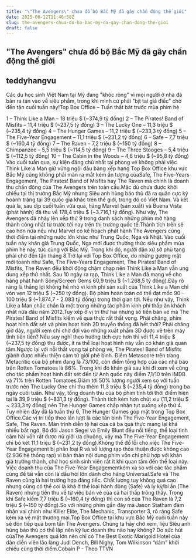 ```yaml
---
title: "\"The Avengers\" chưa đổ bộ Bắc Mỹ đã gây chấn động thế giới"
date: 2025-06-12T11:46:58Z
slug: the-avengers-chua-do-bo-bac-my-da-gay-chan-dong-the-gioi
draft: false
---
```


## "The Avengers" chưa đổ bộ Bắc Mỹ đã gây chấn động thế giới

## teddyhangvu

Các du học sinh Việt Nam tại Mỹ đang "khóc ròng" vì mọi người ở nhà đã bàn ra tán vào về siêu phẩm, trong khi mình cứ phải "bịt tai giả điếc" chờ đến tận cuối tuần này!Top Box Office – Tuần thất bát trước mùa phim hè

1 – Think Like a Man – 18 triệu $ (~374,9 tỷ đồng)
2 – The Pirates! Band of Misfits – 11,4 triệu $ (~237,5 tỷ đồng)
3 – The Lucky One – 11,3 triệu $ (~235,4 tỷ đồng)
4 – The Hunger Games – 11,2 triệu $ (~233,3 tỷ đồng)
5 – The Five-Year Engagement – 11,1 triệu $ (~231,2 tỷ đồng)
6 – Safe – 7,7 triệu $ (~160,4 tỷ đồng)
7 – The Raven – 7,2 triệu $ (~150 tỷ đồng)
8 – Chimpanzee – 5,5 triệu $ (~114,5 tỷ đồng)
9 – The Three Stooges – 5,4 triệu $ (~112,5 tỷ đồng)
10 – The Cabin in the Woods – 4,6 triệu $ (~95,8 tỷ đồng)
Vào cuối tuần qua, sự kiện đáng chú nhất tại phòng vé không phải việc Think Like a Man giữ vững ngôi đầu bảng xếp hạng Top Box Office khu vực Bắc Mỹ cũng không phải màn ra mắt kém ấn tượng củaSafe, The Five-Years Engagement, The Pirates! Band of Misfits hay The Raven mà chính là doanh thu chấn động của The Avengers trên toàn cầu.Mặc dù chưa được khởi chiếu tại thị trường Bắc Mỹ nhưng Siêu anh hùng báo thù đã ra quân cực kỳ hoành tráng tại 39 quốc gia khác trên thế giới, trong đó có Việt Nam. Và kết quả là, sau dịp cuối tuần vừa qua, hãng Marvel (sản xuất) và Buena Vista (phát hành) đã thu về 178,4 triệu $ (~3.716,1 tỷ đồng). Như vậy, The Avengers đã nhảy lên xếp thứ 9 trong danh sách những phim mở hàng thành công nhất từ trước tới nay trên thị trường quốc tế.Thành tích trên sẽ cao hơn nữa nếu như Marvel có kế hoạch phát hành The Avengers cùng thời điểm tại những nước lớn khác như Trung Quốc, Nga và Nhật. Vào cuối tuần này khán giả Trung Quốc, Nga mới được thưởng thức siêu phẩm mùa phim hè này, tức cùng với Bắc Mỹ. Trong khi đó, người dân xứ sở phù tang phải chờ đến tận tháng 8.Trở lại với Top Box Office, do những gương mặt mới toanh như Safe, The Five-Years Engagement, The Pirates! Band of Misfits, The Raven đều khởi động chậm chạp nên Think Like a Man vẫn ung dung xếp thứ nhất. Sau 10 ngày ra rạp, Think Like a Man đã mang về cho hãng phát hành Sony/Screen Gems 60,9 triệu $ (~1.268,5 tỷ đồng).Đây rõ ràng là thắng lợi không hề nhỏ vì kinh phí sản xuất của Think Like a Man chỉ vỏn vẹn 12 triệu $ (~250 tỷ đồng). Bộ phim hoàn toàn có thể đạt mốc 90 - 100 triệu $ (~1.874,7 - 2.083 tỷ đồng) trong thời gian tới. Nếu như vậy, Think Like a Man chắc chắn là một trong những tác phẩm kinh phí thấp ăn khách nhất nửa đầu năm 2012.Tuy xếp ở vị trí thứ hai nhưng số tiền bán vé mà The Pirates! Band of Misfits kiếm về quả thực rất thất vọng. Phải chăng, phim hoạt hình đất sét và phim hoạt hình 2D truyền thống đã hết thời? Phải chăng giờ đây, người xem chỉ chờ đợi vào những xuất phẩm 3D được vẽ trên máy tính tiên tiến? Nếu suy nghĩ theo hướng tích cực hơn thì với 11,4 triệu $ (~237,5 tỷ đồng) thu được, ít ra thể loại hoạt hình này vẫn có khán giả quan tâm.Ngược lại với nỗi thất vọng tại phòng vé, The Pirates! Band of Misfits giành được nhiều thiện cảm từ giới phê bình. Điểm Metascore trên trang Metacritic của bộ phim đang là 73/100, còn điểm tổng hợp của các nhà báo trên Rotten Tomatoes là 86%. Trong khi đó khán giả sau khi đi xem về cũng cho tác phẩm hoạt hình đất sét đến từ Anh quốc này điểm 7,1/10 trên IMDB và 71% trên Rotten Tomatoes.Giảm tới 50% lượng người xem so với tuần trước nên The Lucky One chỉ thu thêm 11,3 triệu $ (~235,4 tỷ đồng) trong ba ngày cuối tuần. Như vậy, tổng doanh thu của bộ phim tính tới thời điểm hiện tại là 39,9 triệu $ (~831,3 tỷ đồng). Thành tích kém hơn chút xíu (11,2 triệu $ ~ 233,3 tỷ đồng) nên The Hunger Games chấp nhận tụt xuống xếp thứ 4. Tuy nhiên đây đã là tuần thứ 6, The Hunger Games góp mặt trong Top Box Office.Các vị trí tiếp theo lần lượt là các tân bình The Five-Year Engagement, Safe, The Raven. Màn trình diễn tệ hại của cả ba quả thực mang lại khá nhiều bất ngờ. Bộ đôi Jason Segel và Emily Blunt đều nổi tiếng, thể loại tình cảm hài vốn rất được nữ giới ưa chuộng, vậy mà The Five-Year Engagement chỉ bỏ két  11,1 triệu $ (~231,2 tỷ đồng).Không thể đổ lỗi cho việc The Five-Year Engagement bị phân loại R và số lượng rạp thỏa thuận được không cao (2.936 hệ thống rạp) vì bản thân nội dung phim vốn chỉ phù hợp với khán giả trưởng thành, chứ học sinh sinh viên rất ít khi quan tâm đến thể loại này. Việc doanh thu của The Five-Year Engagementkém xa so với các tác phẩm cùng đề tài vẫn còn là dấu hỏi lớn dành cho hãng Universal.Safe và The Raven cũng là hai trường hợp đáng tiếc. Chất lượng tuy không quá cao nhưng cũng có thể coi là khá ở thể loại hành động (Safe) và ly kỳ/bí ẩn (The Raven) nhưng tiền thu về từ việc bán vé của cả hai thấp trông thấy. Trong khi Safe kiếm 7,7 triệu $ (~160,4 tỷ đồng) thì con số của The Raven là 7,2 triệu $ (~150 tỷ đồng).So với những phim gần đây mà Jason Statham đảm nhận vai chính như Killer Elite, The Mechanic, Transporter 3, rõ ràng Safe kém xa về mặt thương mại.Top Box Office tại khu vực Bắc Mỹ cuối tuần này sẽ đón tiếp quả bom tấn The Avengers. Chúng ta hãy chờ xem, liệu Siêu anh hùng báo thù có thể lập nên kỷ lục doanh thu nào hay không? Do sức hút củaThe Avengers quá lớn nên chỉ có The Best Exotic Marigold Hotel của dàn diễn viên lão làng Judi Dench, Bill Nighy, Tom Wilkinson “dám” khởi chiếu cùng thời điểm.Cobain P - Theo TTVN
